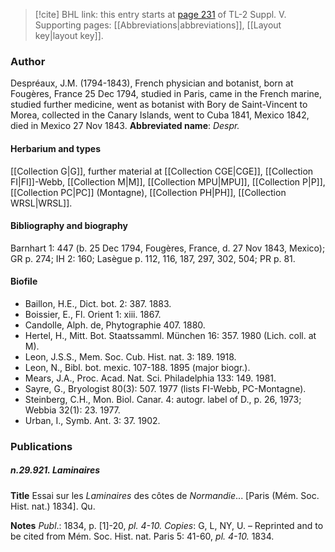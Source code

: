 > [!cite] BHL link: this entry starts at [page 231](https://www.biodiversitylibrary.org/page/33259277) of TL-2 Suppl. V.
> Supporting pages: [[Abbreviations|abbreviations]], [[Layout key|layout key]].

### Author

Despréaux, J.M. (1794-1843), French physician and botanist, born at Fougères, France 25 Dec 1794, studied in Paris, came in the French marine, studied further medicine, went as botanist with Bory de Saint-Vincent to Morea, collected in the Canary Islands, went to Cuba 1841, Mexico 1842, died in Mexico 27 Nov 1843. 
**Abbreviated name**: *Despr.*

#### Herbarium and types

[[Collection G|G]], further material at [[Collection CGE|CGE]], [[Collection FI|FI]]-Webb, [[Collection M|M]], [[Collection MPU|MPU]], [[Collection P|P]], [[Collection PC|PC]] (Montagne), [[Collection PH|PH]], [[Collection WRSL|WRSL]].

#### Bibliography and biography

Barnhart 1: 447 (b. 25 Dec 1794, Fougères, France, d. 27 Nov 1843, Mexico); GR p. 274; IH 2: 160; Lasègue p. 112, 116, 187, 297, 302, 504; PR p. 81.

#### Biofile

- Baillon, H.E., Dict. bot. 2: 387. 1883.
- Boissier, E., Fl. Orient 1: xiii. 1867.
- Candolle, Alph. de, Phytographie 407. 1880.
- Hertel, H., Mitt. Bot. Staatssamml. München 16: 357. 1980 (Lich. coll. at M).
- Leon, J.S.S., Mem. Soc. Cub. Hist. nat. 3: 189. 1918.
- Leon, N., Bibl. bot. mexic. 107-188. 1895 (major biogr.).
- Mears, J.A., Proc. Acad. Nat. Sci. Philadelphia 133: 149. 1981.
- Sayre, G., Bryologist 80(3): 507. 1977 (lists FI-Webb, PC-Montagne).
- Steinberg, C.H., Mon. Biol. Canar. 4: autogr. label of D., p. 26, 1973; Webbia 32(1): 23. 1977.
- Urban, I., Symb. Ant. 3: 37. 1902.

### Publications

##### n.29.921. Laminaires

**Title**
Essai sur les *Laminaires* des côtes de *Normandie*... \[Paris (Mém. Soc. Hist. nat.) 1834\]. Qu.

**Notes**
*Publ*.: 1834, p. \[1\]-20, *pl. 4-10.* *Copies*: G, L, NY, U. – Reprinted and to be cited from Mém. Soc. Hist. nat. Paris 5: 41-60, *pl. 4-10.* 1834.


